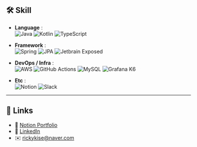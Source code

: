 ## 🛠️ Skill

- **Language** :  
  ![Java](https://img.shields.io/badge/Java-007396?style=flat-square&logo=java&logoColor=white)
  ![Kotlin](https://img.shields.io/badge/Kotlin-7F52FF?style=flat-square&logo=kotlin&logoColor=white)
  ![TypeScript](https://img.shields.io/badge/TypeScript-3178C6?style=flat-square&logo=typescript&logoColor=white)

- **Framework** :  
  ![Spring](https://img.shields.io/badge/Spring-6DB33F?style=flat-square&logo=spring&logoColor=white)
  ![JPA](https://img.shields.io/badge/JPA-59666C?style=flat-square)
  ![Jetbrain Exposed](https://img.shields.io/badge/Jetbrain_Exposed-ffffff?style=flat-square&logo=intellijidea&logoColor=black)

- **DevOps / Infra** :  
  ![AWS](https://img.shields.io/badge/AWS-232F3E?style=flat-square&logo=amazonaws&logoColor=white)
  ![GitHub Actions](https://img.shields.io/badge/GitHub_Actions-2088FF?style=flat-square&logo=githubactions&logoColor=white)
  ![MySQL](https://img.shields.io/badge/MySQL-005C84?style=flat-square&logo=mysql&logoColor=white)
  ![Grafana K6](https://img.shields.io/badge/Grafana_K6-7F46FA?style=flat-square&logo=k6&logoColor=white)

- **Etc** :  
  ![Notion](https://img.shields.io/badge/Notion-000000?style=flat-square&logo=notion&logoColor=white)
  ![Slack](https://img.shields.io/badge/Slack-4A154B?style=flat-square&logo=slack&logoColor=white)

---

## 🔗 Links

- 📄 [Notion Portfolio](https://www.notion.so/Backend-Developer-Portfolio-13d8e0768eb2452a992f2f50168cea94)  
- 💼 [LinkedIn](https://linkedin.com/in/영우-최-36a174234)  
- ✉️ rickykise@naver.com
